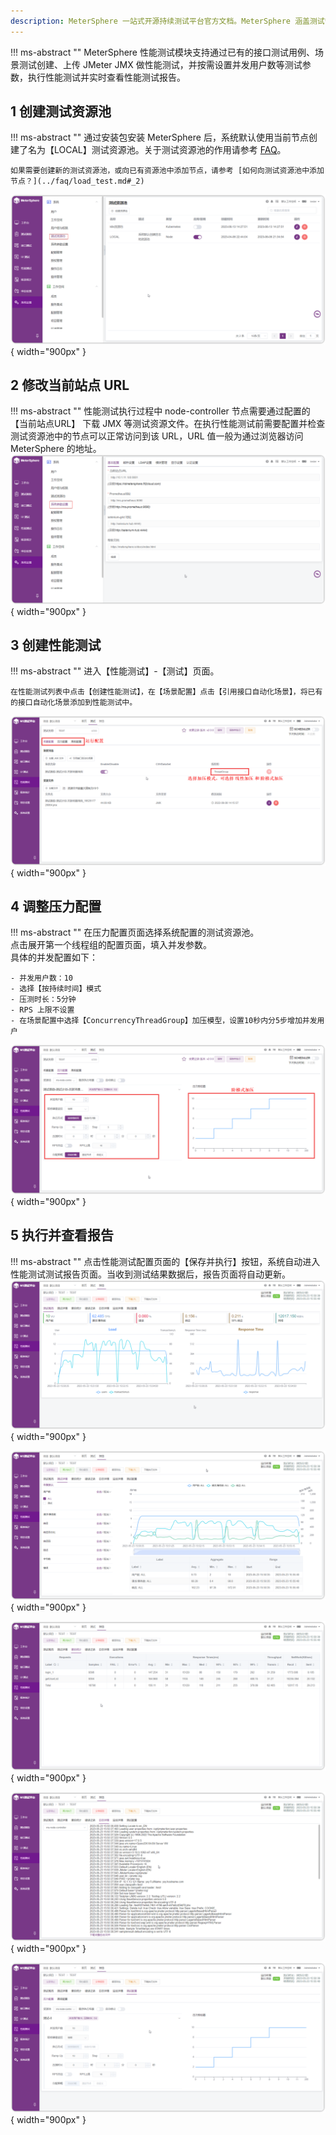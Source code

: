 ```yaml
---
description: MeterSphere 一站式开源持续测试平台官方文档。MeterSphere 涵盖测试管理、接口测试、UI 测试和性能测试等功能，全面兼容 JMeter、Selenium 等主流开源标准，有效助力开发和测试团队充分利用云弹性进行高度可 扩展的自动化测试，加速高质量的软件交付。
---
```


!!! ms-abstract ""
    MeterSphere 性能测试模块支持通过已有的接口测试用例、场景测试创建、上传 JMeter JMX 做性能测试，并按需设置并发用户数等测试参数，执行性能测试并实时查看性能测试报告。

## 1 创建测试资源池
!!! ms-abstract ""
    通过安装包安装 MeterSphere 后，系统默认使用当前节点创建了名为【LOCAL】测试资源池。关于测试资源池的作用请参考 [FAQ](../faq/load_test.md#_1)。

    如果需要创建新的测试资源池，或向已有资源池中添加节点，请参考 [如何向测试资源池中添加节点？](../faq/load_test.md#_2)
![!测试资源池](../img/quick_start/performance/快速测试资源池1.png){ width="900px" }

## 2 修改当前站点 URL
!!! ms-abstract ""
    性能测试执行过程中 node-controller 节点需要通过配置的【当前站点URL】 下载 JMX 等测试资源文件。在执行性能测试前需要配置并检查测试资源池中的节点可以正常访问到该 URL，URL 值一般为通过浏览器访问 MeterSphere 的地址。
![!当前站点URL](../img/quick_start/performance/快速修改站点.png){ width="900px" }

## 3 创建性能测试
!!! ms-abstract ""
    进入【性能测试】-【测试】页面。

    在性能测试列表中点击【创建性能测试】，在【场景配置】点击【引用接口自动化场景】，将已有的接口自动化场景添加到性能测试中。
![!创建性能测试](../img/quick_start/performance/创建性能测试.png){ width="900px" }

## 4 调整压力配置
!!! ms-abstract ""
    在压力配置页面选择系统配置的测试资源池。<br>
    点击展开第一个线程组的配置页面，填入并发参数。<br>
    具体的并发配置如下：

    - 并发用户数：10
    - 选择【按持续时间】模式
    - 压测时长：5分钟
    - RPS 上限不设置
    - 在场景配置中选择【ConcurrencyThreadGroup】加压模型，设置10秒内分5步增加并发用户
![!创建性能测试](../img/quick_start/performance/性能_测试配置.png){ width="900px" }

## 5 执行并查看报告
!!! ms-abstract ""
    点击性能测试配置页面的【保存并执行】按钮，系统自动进入性能测试测试报告页面。当收到测试结果数据后，报告页面将自动更新。
![!性能测试报告](../img/quick_start/performance/性能_性能测试报告1.png){ width="900px" }

![!性能测试报告](../img/quick_start/performance/性能_性能测试报告2.png){ width="900px" }

![!性能测试报告](../img/quick_start/performance/性能_性能测试报告3.png){ width="900px" }

![!性能测试报告](../img/quick_start/performance/性能_性能测试报告4.png){ width="900px" }

![!性能测试报告](../img/quick_start/performance/性能_性能测试报告5.png){ width="900px" }


